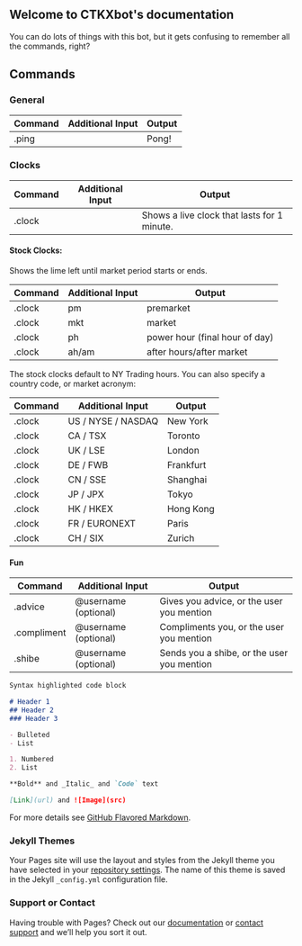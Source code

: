 ## Welcome to CTKXbot's documentation

You can do lots of things with this bot, but it gets confusing to remember all the commands, right?

## Commands

### General

| Command | Additional Input     | Output |
|---------|----------------------|--------|
| .ping   |                      | Pong!  |

### Clocks

| Command  | Additional Input     | Output |
|----------|----------------------|--------|
| .clock   |                      | Shows a live clock that lasts for 1 minute. |

#### Stock Clocks:

Shows the lime left until market period starts or ends.

| Command | Additional Input     | Output |
|---------|----------------------|--------|
| .clock  | pm                   | premarket  |
| .clock  | mkt                  | market  |
| .clock  | ph                  | power hour (final hour of day)  |
| .clock  | ah/am                  | after hours/after market  |

The stock clocks default to NY Trading hours. You can also specify a country code, or market acronym:

| Command | Additional Input     | Output |
|---------|----------------------|--------| 
| .clock  | <type> US / NYSE / NASDAQ | New York |
| .clock  | <type> CA / TSX           | Toronto |
| .clock  | <type> UK / LSE           | London |
| .clock  | <type> DE / FWB           | Frankfurt |
| .clock  | <type> CN / SSE           | Shanghai |
| .clock  | <type> JP / JPX           | Tokyo |
| .clock  | <type> HK / HKEX          | Hong Kong |
| .clock  | <type> FR / EURONEXT      | Paris | 
| .clock  | <type> CH / SIX           | Zurich |
  
  
#### Fun

| Command | Additional Input     | Output |
|---------|----------------------|--------|
| .advice | @username (optional) | Gives you advice, or the user you mention |
| .compliment | @username (optional) | Compliments you, or the user you mention |
| .shibe | @username (optional) | Sends you a shibe, or the user you mention |



```markdown
Syntax highlighted code block

# Header 1
## Header 2
### Header 3

- Bulleted
- List

1. Numbered
2. List

**Bold** and _Italic_ and `Code` text

[Link](url) and ![Image](src)
```

For more details see [GitHub Flavored Markdown](https://guides.github.com/features/mastering-markdown/).

### Jekyll Themes

Your Pages site will use the layout and styles from the Jekyll theme you have selected in your [repository settings](https://github.com/ctkx/ctkxbot-docs/settings/pages). The name of this theme is saved in the Jekyll `_config.yml` configuration file.

### Support or Contact

Having trouble with Pages? Check out our [documentation](https://docs.github.com/categories/github-pages-basics/) or [contact support](https://support.github.com/contact) and we’ll help you sort it out.
